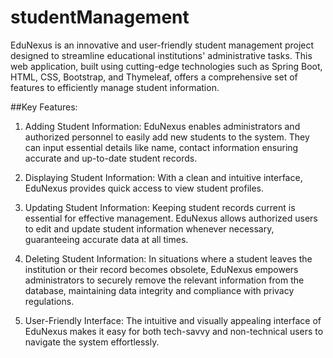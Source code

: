 # studentManagement
EduNexus is an innovative and user-friendly student management project designed to streamline educational institutions' administrative tasks. This web application, built using cutting-edge technologies such as Spring Boot, HTML, CSS, Bootstrap, and Thymeleaf, offers a comprehensive set of features to efficiently manage student information.

##Key Features:

1. Adding Student Information: EduNexus enables administrators and authorized personnel to easily add new students to the system. They can input essential details like name, contact information ensuring accurate and up-to-date student records.

2. Displaying Student Information: With a clean and intuitive interface, EduNexus provides quick access to view student profiles.

3. Updating Student Information: Keeping student records current is essential for effective management. EduNexus allows authorized users to edit and update student information whenever necessary, guaranteeing accurate data at all times.

4. Deleting Student Information: In situations where a student leaves the institution or their record becomes obsolete, EduNexus empowers administrators to securely remove the relevant information from the database, maintaining data integrity and compliance with privacy regulations.

5. User-Friendly Interface: The intuitive and visually appealing interface of EduNexus makes it easy for both tech-savvy and non-technical users to navigate the system effortlessly.
